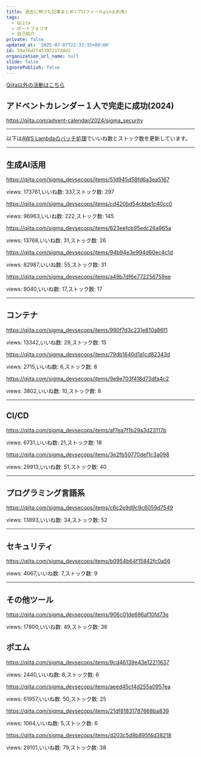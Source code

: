 ```yaml
---
title: 過去に伸びた記事まとめ(プロフィールpin止め用)
tags:
  - Qiita
  - ポートフォリオ
  - 自己紹介
private: false
updated_at: '2025-07-07T22:33:35+09:00'
id: 59af6d7f45397217ddd2
organization_url_name: null
slide: false
ignorePublish: false
---
```

[Qiita以外の活動はこちら](https://ryosukedtomita.github.io/MyActivity/)

## アドベントカレンダー１人で完走に成功(2024)

https://qiita.com/advent-calendar/2024/sigma_security

---

以下は[AWS Lambdaのバッチ処理](https://github.com/RyosukeDTomita/qiita_auto_update)でいいね数とストック数を更新しています。

---

## 生成AI活用

https://qiita.com/sigma_devsecops/items/51d945d58fd6a3ea5167

views: 173761,いいね数: 337,ストック数: 297

https://qiita.com/sigma_devsecops/items/cd420bd54cbbe1c40cc0

views: 96963,いいね数: 222,ストック数: 145

https://qiita.com/sigma_devsecops/items/623eefcb95edc26a965a

views: 13768,いいね数: 31,ストック数: 26

https://qiita.com/sigma_devsecops/items/94b94e3e994d60ec4c1d

views: 82987,いいね数: 55,ストック数: 31

https://qiita.com/sigma_devsecops/items/a49b7df6e772256759ee

views: 9040,いいね数: 17,ストック数: 17

---

## コンテナ

https://qiita.com/sigma_devsecops/items/990f7d3c231e810a86f1

views: 13342,いいね数: 29,ストック数: 15

https://qiita.com/sigma_devsecops/items/79db1640d1a1cd82343d

views: 2715,いいね数: 6,ストック数: 8

https://qiita.com/sigma_devsecops/items/9e9e703f418d73dfa4c2

views: 3802,いいね数: 10,ストック数: 8

---

## CI/CD

https://qiita.com/sigma_devsecops/items/af7ea7f1b29a3d23117b

views: 6731,いいね数: 21,ストック数: 18

https://qiita.com/sigma_devsecops/items/3e2fb50770def1c3a098

views: 29913,いいね数: 51,ストック数: 40

---

## プログラミング言語系

https://qiita.com/sigma_devsecops/items/c6c2e9d9c9c6059d7549

views: 13893,いいね数: 34,ストック数: 52

---

## セキュリティ

https://qiita.com/sigma_devsecops/items/b0954b64f15842fc0a56

views: 4067,いいね数: 7,ストック数: 9

---

## その他ツール

https://qiita.com/sigma_devsecops/items/906c01de696af10fd73e

views: 17800,いいね数: 49,ストック数: 36


## ポエム

https://qiita.com/sigma_devsecops/items/9cd46139e43e12211637

views: 2440,いいね数: 8,ストック数: 6

https://qiita.com/sigma_devsecops/items/aeed45cf4d255a0957ea

views: 61957,いいね数: 50,ストック数: 25

https://qiita.com/sigma_devsecops/items/21df81831787668ba839

views: 1064,いいね数: 5,ストック数: 6

https://qiita.com/sigma_devsecops/items/d203c5d8b895f4d38218

views: 29101,いいね数: 79,ストック数: 38
